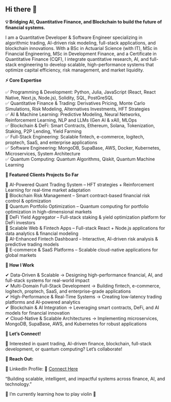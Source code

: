 ## Hi there 👋

**💡 Bridging AI, Quantitative Finance, and Blockchain to build the future of financial systems.**

I am a Quantitative Developer & Software Engineer specializing in algorithmic trading, AI-driven risk modeling, full-stack applications, and blockchain innovations. With a BSc in Actuarial Science (with IT), MSc in Financial Engineering, MSc in Development Finance, and a Certificate in Quantitative Finance (CQF), I integrate quantitative research, AI, and full-stack engineering to develop scalable, high-performance systems that optimize capital efficiency, risk management, and market liquidity.

**⚡ Core Expertise**

✅ Programming & Development: Python, Julia, JavaScript (React, React Native, Next.js, Node.js), Solidity, SQL, PostGreSQL <br> 
✅ Quantitative Finance & Trading: Derivatives Pricing, Monte Carlo Simulations, Risk Modeling, Alternatives Investments, HFT Strategies <br> 
✅ AI & Machine Learning: Predictive Modeling, Neural Networks, Reinforcement Learning, NLP and LLMs (Gen AI & xAI), MLOps <br> 
✅ Blockchain & DeFi: Smart Contracts, Ethereum, Solana, Tokenization, Staking, P2P Lending, Yield Farming <br> 
✅ Full-Stack Engineering: Scalable fintech, e-commerce, logitech, proptech, SaaS, and enterprise applications <br> 
✅ Software Engineering: MongoDB, SupaBase, AWS, Docker, Kubernetes, Microservices, System Architecture <br> 
✅ Quantum Computing: Quantum Algorithms, Qiskit, Quantum Machine Learning <br> 

**🚀 Featured Clients Projects So Far**

🔹 AI-Powered Quant Trading System – HFT strategies + Reinforcement Learning for real-time market adaptation <br> 
🔹 Blockchain Risk Management – Smart contract-based financial risk control & optimization <br> 
🔹 Quantum Portfolio Optimization – Quantum computing for portfolio optimization in high-dimensional markets <br> 
🔹 DeFi Yield Aggregator – Full-stack staking & yield optimization platform for DeFi investors <br> 
🔹 Scalable Web & Fintech Apps – Full-stack React + Node.js applications for data analytics & financial modeling <br> 
🔹 AI-Enhanced Fintech Dashboard – Interactive, AI-driven risk analysis & predictive trading models <br> 
🔹 E-commerce & SaaS Platforms – Scalable cloud-native applications for global markets <br> 

**📌 How I Work**

✔ Data-Driven & Scalable → Designing high-performance financial, AI, and full-stack systems for real-world impact <br> 
✔ Multi-Domain Full-Stack Development → Building fintech, e-commerce, logitech, proptech, SaaS, and enterprise-grade applications <br> 
✔ High-Performance & Real-Time Systems → Creating low-latency trading platforms and AI-powered analytics <br> 
✔ Blockchain & AI Integration → Leveraging smart contracts, DeFi, and AI models for financial innovation <br> 
✔ Cloud-Native & Scalable Architectures → Implementing microservices, MongoDB, SupaBase, AWS, and Kubernetes for robust applications <br> 

**🤝 Let’s Connect!**

🚀 Interested in quant trading, AI-driven finance, blockchain, full-stack development, or quantum computing? Let’s collaborate!

**📩 Reach Out:**

🔹 LinkedIn Profile: 🔗 [Connect Here](https://ke.linkedin.com/in/jayson-ashioya-c-082814176)

“Building scalable, intelligent, and impactful systems across finance, AI, and technology.”

🌱 I’m currently learning how to play violin 🎻
